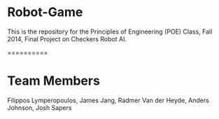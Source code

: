Robot-Game
==========

This is the repository for the Principles of Engineering (POE) Class, Fall 2014, Final Project on Checkers Robot AI.

==========

Team Members
===========
Filippos Lymperopoulos, James Jang, Radmer Van der Heyde, Anders Johnson, Josh Sapers
